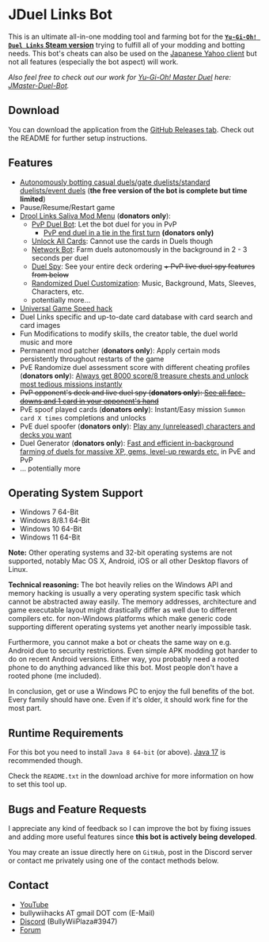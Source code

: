 # JDuel Links Bot

This is an ultimate all-in-one modding tool and farming bot for the [**`Yu-Gi-Oh! Duel Links` Steam version**](https://store.steampowered.com/app/601510/YuGiOh_Duel_Links) trying to fulfill all of your modding and botting needs. This bot's cheats can also be used on the [Japanese Yahoo client](https://games.yahoo.co.jp/yugioh/duel_links) but not all features (especially the bot aspect) will work.

*Also feel free to check out our work for [Yu-Gi-Oh! Master Duel](https://store.steampowered.com/app/1449850/YuGiOh_Master_Duel) here: [JMaster-Duel-Bot](../../../JMaster-Duel-Bot).*

## Download

You can download the application from the [GitHub Releases tab](../../releases/latest). Check out the README for further setup instructions.

## Features

- [Autonomously botting casual duels/gate duelists/standard duelists/event duels](https://www.youtube.com/watch?v=1kCY26XukbY) (**the free version of the bot is complete but time limited**)
- Pause/Resume/Restart game
- [Drool Links Saliva Mod Menu](https://www.youtube.com/watch?v=SD3Ca2HwL2s) (**donators only**):
  * [PvP Duel Bot](https://www.youtube.com/watch?v=2j-9CgP1i8Q): Let the bot duel for you in PvP
    * [PvP end duel in a tie in the first turn](https://www.youtube.com/watch?v=0UDbezZA-0M) **(donators only)**
  * [Unlock All Cards](https://www.youtube.com/watch?v=XKKJFMas5Vc): Cannot use the cards in Duels though
  * [Network Bot](https://www.youtube.com/watch?v=C9dwcNx8CnQ): Farm duels autonomously in the background in 2 - 3 seconds per duel
  * [Duel Spy](https://www.youtube.com/watch?v=Q-ThsjYC4P0): See your entire deck ordering ~~+ PvP live duel spy features from below~~
  * [Randomized Duel Customization](https://www.youtube.com/watch?v=HHZTL-FUW_8): Music, Background, Mats, Sleeves, Characters, etc.
  * potentially more...
- [Universal Game Speed hack](https://www.youtube.com/watch?v=07OnsChYHKw)
- Duel Links specific and up-to-date card database with card search and card images
- Fun Modifications to modify skills, the creator table, the duel world music and more
- Permanent mod patcher (**donators only**): Apply certain mods persistently throughout restarts of the game
- PvE Randomize duel assessment score with different cheating profiles (**donators only**): [Always get 8000 score/8 treasure chests and unlock most tedious missions instantly](https://www.youtube.com/watch?v=I8v7qmRXdU8)
- ~~PvP opponent's deck and live duel spy (**donators only**): [See all face-downs and 1 card in your opponent's hand](https://www.youtube.com/watch?v=GlKjA5UyYn8)~~
- PvE spoof played cards (**donators only**): Instant/Easy mission `Summon card X times` completions and unlocks
- PvE duel spoofer (**donators only**): [Play any (unreleased) characters and decks you want](https://www.youtube.com/watch?v=GNz32fDw7gI)
- Duel Generator (**donators only**): [Fast and efficient in-background farming of duels for massive XP, gems, level-up rewards etc.](https://www.youtube.com/watch?v=TV-OYoWOslU) in PvE and PvP
- ... potentially more

## Operating System Support

* Windows 7 64-Bit
* Windows 8/8.1 64-Bit
* Windows 10 64-Bit
* Windows 11 64-Bit

**Note:**
Other operating systems and 32-bit operating systems are not supported, notably Mac OS X, Android, iOS or all other Desktop flavors of Linux.

**Technical reasoning:**
The bot heavily relies on the Windows API and memory hacking is usually a very operating system specific task which cannot be abstracted away easily. The memory addresses, architecture and game executable layout might drastically differ as well due to different compilers etc. for non-Windows platforms which make generic code supporting different operating systems yet another nearly impossible task.

Furthermore, you cannot make a bot or cheats the same way on e.g. Android due to security restrictions. Even simple APK modding got harder to do on recent Android versions. Either way, you probably need a rooted phone to do anything advanced like this bot. Most people don't have a rooted phone (me included).

In conclusion, get or use a Windows PC to enjoy the full benefits of the bot. Every family should have one. Even if it's older, it should work fine for the most part.

## Runtime Requirements

For this bot you need to install `Java 8 64-bit` (or above). [Java 17](https://download.oracle.com/java/17/archive/jdk-17.0.1_windows-x64_bin.exe) is recommended though.

Check the `README.txt` in the download archive for more information on how to set this tool up.

## Bugs and Feature Requests

I appreciate any kind of feedback so I can improve the bot by fixing issues and adding more useful features since **this bot is actively being developed**.

You may create an issue directly here on `GitHub`, post in the Discord server or contact me privately using one of the contact methods below.

## Contact

- [YouTube](https://www.youtube.com/user/BullyWiiPlaza)
- bullywiihacks AT gmail DOT com (E-Mail)
- [Discord](https://discord.gg/5JcvrUg) (BullyWiiPlaza#3947)
- [Forum](https://bullywiihacks.forumotion.com/f208-)